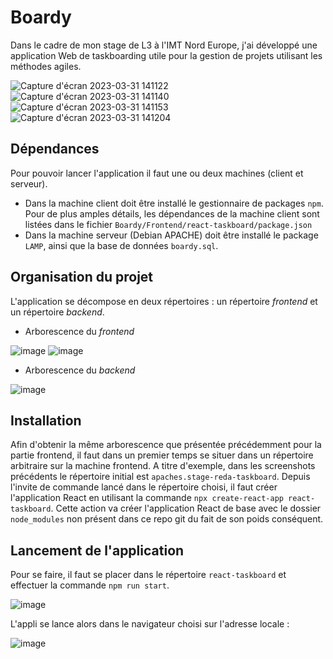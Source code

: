 # Boardy

Dans le cadre de mon stage de L3 à l'IMT Nord Europe, j'ai développé une application Web de taskboarding utile pour la gestion de projets utilisant les méthodes agiles.

![Capture d'écran 2023-03-31 141122](https://user-images.githubusercontent.com/71394086/229117035-e4d34147-d566-4132-8eec-8942eb960eff.png)
![Capture d'écran 2023-03-31 141140](https://user-images.githubusercontent.com/71394086/229117022-ffdc2959-3853-4501-a0cd-51d5a700e53d.png)
![Capture d'écran 2023-03-31 141153](https://user-images.githubusercontent.com/71394086/229116984-298cff02-dc7a-437a-ae61-8af5ed99b56e.png)
![Capture d'écran 2023-03-31 141204](https://user-images.githubusercontent.com/71394086/229116884-84dff951-18f2-48d6-989f-5b04654f6246.png)

## Dépendances

Pour pouvoir lancer l'application il faut une ou deux machines (client et serveur).
- Dans la machine client doit être installé le gestionnaire de packages `npm`. Pour de plus amples détails, les dépendances de la machine client sont listées dans le fichier `Boardy/Frontend/react-taskboard/package.json`
- Dans la machine serveur (Debian APACHE) doit être installé le package `LAMP`, ainsi que la base de données `boardy.sql`.

## Organisation du projet

L'application se décompose en deux répertoires : un répertoire *frontend* et un répertoire *backend*.

- Arborescence du *frontend*

 ![image](https://user-images.githubusercontent.com/71394086/131319346-57525d6e-babb-40af-8ced-433bc7f4029c.png)
 ![image](https://user-images.githubusercontent.com/71394086/131320029-75dcc3ca-3373-4ec8-885a-f55a7fe9e24b.png)

- Arborescence du *backend*

![image](https://user-images.githubusercontent.com/71394086/131320162-43f29dfc-7b0e-4667-bc86-27eec759b969.png)

## Installation

Afin d'obtenir la même arborescence que présentée précédemment pour la partie frontend, il faut dans un premier temps se situer dans un répertoire arbitraire sur la machine frontend. 
A titre d'exemple, dans les screenshots précédents le répertoire initial est `apaches.stage-reda-taskboard`.
Depuis l'invite de commande lancé dans le répertoire choisi, il faut créer l'application React en utilisant la commande `npx create-react-app react-taskboard`.
Cette action va créer l'application React de base avec le dossier `node_modules` non présent dans ce repo git du fait de son poids conséquent.

## Lancement de l'application

Pour se faire, il faut se placer dans le répertoire `react-taskboard` et effectuer la commande `npm run start`.

![image](https://user-images.githubusercontent.com/71394086/131320934-c8b1ddd6-bde4-4d24-b594-1fa97088e528.png)

L'appli se lance alors dans le navigateur choisi sur l'adresse locale :

![image](https://user-images.githubusercontent.com/71394086/131321976-f102be4c-7c67-41b6-9a21-8f0bfba525ce.png)



